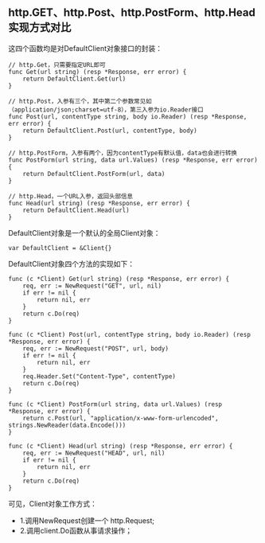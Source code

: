## http.GET、http.Post、http.PostForm、http.Head实现方式对比
这四个函数均是对DefaultClient对象接口的封装：
```cassandraql
// http.Get，只需要指定URL即可
func Get(url string) (resp *Response, err error) {
	return DefaultClient.Get(url)
}

// http.Post，入参有三个，其中第二个参数常见如（application/json;charset=utf-8），第三入参为io.Reader接口
func Post(url, contentType string, body io.Reader) (resp *Response, err error) {
	return DefaultClient.Post(url, contentType, body)
}

// http.PostForm，入参有两个，因为contentType有默认值，data也会进行转换
func PostForm(url string, data url.Values) (resp *Response, err error) {
	return DefaultClient.PostForm(url, data)
}

// http.Head，一个URL入参，返回头部信息
func Head(url string) (resp *Response, err error) {
	return DefaultClient.Head(url)
}
```
DefaultClient对象是一个默认的全局Client对象：
```cassandraql
var DefaultClient = &Client{}
```
DefaultClient对象四个方法的实现如下：
```cassandraql
func (c *Client) Get(url string) (resp *Response, err error) {
	req, err := NewRequest("GET", url, nil)
	if err != nil {
		return nil, err
	}
	return c.Do(req)
}

func (c *Client) Post(url, contentType string, body io.Reader) (resp *Response, err error) {
	req, err := NewRequest("POST", url, body)
	if err != nil {
		return nil, err
	}
	req.Header.Set("Content-Type", contentType)
	return c.Do(req)
}

func (c *Client) PostForm(url string, data url.Values) (resp *Response, err error) {
	return c.Post(url, "application/x-www-form-urlencoded", strings.NewReader(data.Encode()))
}

func (c *Client) Head(url string) (resp *Response, err error) {
	req, err := NewRequest("HEAD", url, nil)
	if err != nil {
		return nil, err
	}
	return c.Do(req)
}
```
可见，Client对象工作方式：  
- 1.调用NewRequest创建一个 http.Request;  
- 2.调用client.Do函数从事请求操作；

